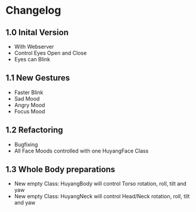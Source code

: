 # Changelog

## 1.0 Inital Version
* With Webserver
* Control Eyes Open and Close
* Eyes can Blink

## 1.1 New Gestures 
* Faster Blink
* Sad Mood
* Angry Mood
* Focus Mood

## 1.2 Refactoring
* Bugfixing
* All Face Moods controlled with one HuyangFace Class

## 1.3 Whole Body preparations
* New empty Class: HuyangBody will control Torso rotation, roll, tilt and yaw
* New empty Class: HuyangNeck will control Head/Neck rotation, roll, tilt and yaw